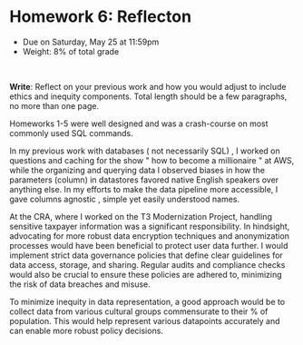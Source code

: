 # Homework 6: Reflecton

- Due on Saturday, May 25 at 11:59pm
- Weight: 8% of total grade

<br>

**Write**: Reflect on your previous work and how you would adjust to include ethics and inequity components. Total length should be a few paragraphs, no more than one page.

Homeworks 1-5 were well designed and was a crash-course on most commonly used SQL commands. 

In my previous work with databases ( not necessarily SQL) , I worked on questions and caching for the show " how to become a millionaire " at AWS, while the organizing and querying data I observed biases in how the parameters (column) in datastores
favored native English speakers over anything else. In my efforts to make the data pipeline more accessible, I gave columns agnostic , simple yet easily understood names.

At the CRA, where I worked on the T3 Modernization Project, handling sensitive taxpayer information was a significant responsibility. In hindsight, advocating for more robust data encryption techniques and anonymization processes would have been beneficial to protect user data further.
I would implement strict data governance policies that define clear guidelines for data access, storage, and sharing. Regular audits and compliance checks would also be crucial to ensure these policies are adhered to, minimizing the risk of data breaches and misuse.

To minimize inequity in data representation, a good approach would be to collect data from various cultural groups commensurate to their % of population. This would help represent various datapoints accurately and can enable more robust policy decisions.
